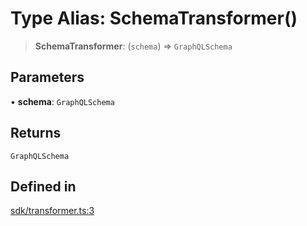 # Type Alias: SchemaTransformer()

> **SchemaTransformer**: (`schema`) => `GraphQLSchema`

## Parameters

• **schema**: `GraphQLSchema`

## Returns

`GraphQLSchema`

## Defined in

[sdk/transformer.ts:3](https://github.com/andreisergiu98/baeta/blob/277f62f15bfdecc05d507a84e60b62e5bc08a747/packages/core/sdk/transformer.ts#L3)
